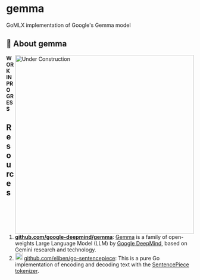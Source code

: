 
# gemma
GoMLX implementation of Google's Gemma model

## 📖 About gemma

<img align="right" src="https://github.com/gomlx/gopjrt/assets/7460115/0f2869be-f64e-48b8-b2fa-1f6cbe703204" alt="Under Construction" width="480"/>

**WORK IN PROGRESS**

## Resources

1. [**github.com/google-deepmind/gemma**](https://github.com/google-deepmind/gemma):
   [Gemma](https://ai.google.dev/gemma) is a family of open-weights Large Language Model (LLM) by [Google DeepMind](https://deepmind.google/),
   based on Gemini research and technology.
1. <img src="https://raw.githubusercontent.com/eliben/go-sentencepiece/main/doc/toklogo2.png" width="20"/> [github.com/eliben/go-sentencepiece](https://github.com/eliben/go-sentencepiece):
   This is a pure Go implementation of encoding and decoding text with the [SentencePiece tokenizer](https://github.com/google/sentencepiece).


